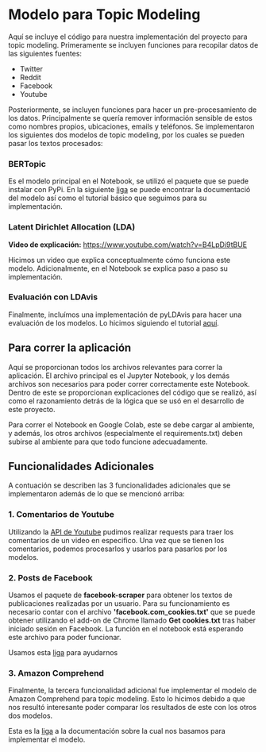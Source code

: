 # Modelo para Topic Modeling
Aquí se incluye el código para nuestra implementación del proyecto para topic modeling. Primeramente se incluyen funciones para recopilar datos de las siguientes fuentes:
* Twitter
* Reddit
* Facebook
* Youtube

Posteriormente, se incluyen funciones para hacer un pre-procesamiento de los datos. Principalmente se quería remover información sensible de estos como nombres propios, ubicaciones, emails y teléfonos. Se implementaron los siguientes dos modelos de topic modeling, por los cuales se pueden pasar los textos procesados:

### BERTopic
Es el modelo principal en el Notebook, se utilizó el paquete que se puede instalar con PyPi. En la siguiente [liga](https://maartengr.github.io/BERTopic/algorithm/algorithm.html) se puede encontrar la documentació del modelo así como el tutorial básico que seguimos para su implementación.

### Latent Dirichlet Allocation (LDA)
**Video de explicación:** https://www.youtube.com/watch?v=B4LpDi9tBUE

Hicimos un video que explica conceptualmente cómo funciona este modelo. Adicionalmente, en el Notebook se explica paso a paso su implementación.

### Evaluación con LDAvis
Finalmente, incluímos una implementación de pyLDAvis para hacer una evaluación de los modelos. Lo hicimos siguiendo el tutorial [aquí](https://towardsdatascience.com/topic-model-visualization-using-pyldavis-fecd7c18fbf6).

## Para correr la aplicación
Aquí se proporcionan todos los archivos relevantes para correr la aplicación. El archivo principal es el Jupyter Notebook, y los demás archivos son necesarios para poder correr correctamente este Notebook. Dentro de este se proporcionan explicaciones del código que se realizó, así como el razonamiento detrás de la lógica que se usó en el desarrollo de este proyecto.

Para correr el Notebook en Google Colab, este se debe cargar al ambiente, y además, los otros archivos (especialmente el requirements.txt) deben subirse al ambiente para que todo funcione adecuadamente.

## Funcionalidades Adicionales
A contuación se describen las 3 funcionalidades adicionales que se implementaron además de lo que se mencionó arriba:

### 1. Comentarios de Youtube
Utilizando la [API de Youtube](https://developers.google.com/youtube/v3/docs/commentThreads/list) pudimos realizar requests para traer los comentarios de un video 
en especifico. Una vez que se tienen los comentarios, podemos procesarlos y usarlos para pasarlos por los modelos.

### 2. Posts de Facebook
Usamos el paquete de **facebook-scraper** para obtener los textos de publicaciones realizadas por un usuario. Para su funcionamiento es necesario contar con el archivo **'facebook.com_cookies.txt'** que se puede obtener utilizando el add-on de Chrome llamado **Get cookies.txt** tras haber iniciado sesión en Facebook. La función en el notebook está esperando este archivo para poder funcionar.

Usamos esta [liga](https://pypi.org/project/facebook-scraper/) para ayudarnos

### 3. Amazon Comprehend
Finalmente, la tercera funcionalidad adicional fue implementar el modelo de Amazon Comprehend para topic modeling. Esto lo hicimos debido a que nos resultó interesante poder comparar los resultados de este con los otros dos modelos.

Esta es la [liga](https://docs.aws.amazon.com/comprehend/latest/dg/topic-modeling.html) a la documentación sobre la cual nos basamos para implementar el modelo.

